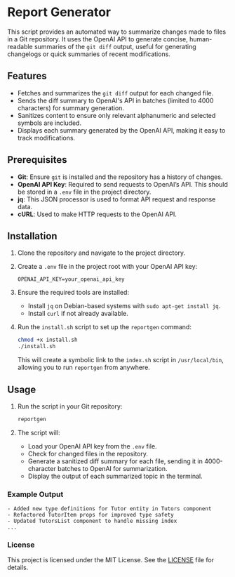 # Report Generator

This script provides an automated way to summarize changes made to files in a Git repository. It uses the OpenAI API to generate concise, human-readable summaries of the `git diff` output, useful for generating changelogs or quick summaries of recent modifications.

## Features

- Fetches and summarizes the `git diff` output for each changed file.
- Sends the diff summary to OpenAI's API in batches (limited to 4000 characters) for summary generation.
- Sanitizes content to ensure only relevant alphanumeric and selected symbols are included.
- Displays each summary generated by the OpenAI API, making it easy to track modifications.

## Prerequisites

- **Git**: Ensure `git` is installed and the repository has a history of changes.
- **OpenAI API Key**: Required to send requests to OpenAI’s API. This should be stored in a `.env` file in the project directory.
- **jq**: This JSON processor is used to format API request and response data.
- **cURL**: Used to make HTTP requests to the OpenAI API.

## Installation

1. Clone the repository and navigate to the project directory.
2. Create a `.env` file in the project root with your OpenAI API key:
    ```plaintext
    OPENAI_API_KEY=your_openai_api_key
    ```

3. Ensure the required tools are installed:
   - Install `jq` on Debian-based systems with `sudo apt-get install jq`.
   - Install `curl` if not already available.

4. Run the `install.sh` script to set up the `reportgen` command:
    ```bash
    chmod +x install.sh
    ./install.sh
    ```

   This will create a symbolic link to the `index.sh` script in `/usr/local/bin`, allowing you to run `reportgen` from anywhere.

## Usage

1. Run the script in your Git repository:
    ```bash
    reportgen
    ```

2. The script will:
   - Load your OpenAI API key from the `.env` file.
   - Check for changed files in the repository.
   - Generate a sanitized diff summary for each file, sending it in 4000-character batches to OpenAI for summarization.
   - Display the output of each summarized topic in the terminal.

### Example Output

```plaintext
- Added new type definitions for Tutor entity in Tutors component
- Refactored TutorItem props for improved type safety
- Updated TutorsList component to handle missing index
...
```

### License

This project is licensed under the MIT License. See the [LICENSE](LICENSE) file for details.
